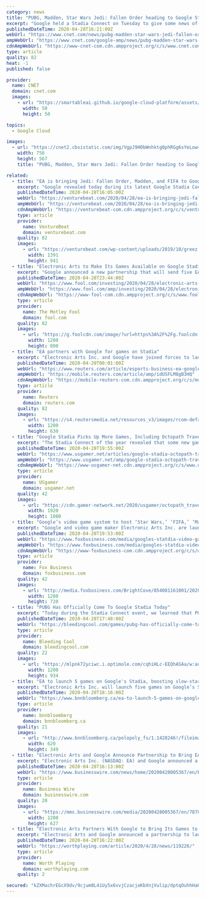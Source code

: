 ```yaml
---
category: news
title: "PUBG, Madden, Star Wars Jedi: Fallen Order heading to Google Stadia"
excerpt: "Google held a Stadia Connect on Tuesday to give some news of what's coming to the cloud-streaming service in 2020. The big reveal was that PlayerUnknown's Battlegrounds, better known as PUBG, is available now for free to Stadia Pro subscribers."
publishedDateTime: 2020-04-28T16:21:00Z
webUrl: "https://www.cnet.com/news/pubg-madden-star-wars-jedi-fallen-order-heading-to-google-stadia/"
ampWebUrl: "https://www.cnet.com/google-amp/news/pubg-madden-star-wars-jedi-fallen-order-heading-to-google-stadia/"
cdnAmpWebUrl: "https://www-cnet-com.cdn.ampproject.org/c/s/www.cnet.com/google-amp/news/pubg-madden-star-wars-jedi-fallen-order-heading-to-google-stadia/"
type: article
quality: 82
heat: -1
published: false

provider:
  name: CNET
  domain: cnet.com
  images:
    - url: "https://smartableai.github.io/google-cloud-platform/assets/images/organizations/cnet.com-50x50.jpg"
      width: 50
      height: 50

topics:
  - Google Cloud

images:
  - url: "https://cnet2.cbsistatic.com/img/VgpJ9H0bWnhktg0phRGg6sYeLow=/756x567/2020/04/28/6f157de2-cabe-4756-8799-66b36963d469/screen-shot-2020-04-28-at-12-07-50-pm.png"
    width: 756
    height: 567
    title: "PUBG, Madden, Star Wars Jedi: Fallen Order heading to Google Stadia"

related:
  - title: "EA is bringing Jedi: Fallen Order, Madden, and FIFA to Google Stadia"
    excerpt: "Google revealed today during its latest Google Stadia Connect presentation that Electronic Arts is bringing some big games to the cloud gaming service."
    publishedDateTime: 2020-04-28T16:05:00Z
    webUrl: "https://venturebeat.com/2020/04/28/ea-is-bringing-jedi-fallen-order-madden-and-fifa-to-google-stadia/"
    ampWebUrl: "https://venturebeat.com/2020/04/28/ea-is-bringing-jedi-fallen-order-madden-and-fifa-to-google-stadia/amp/"
    cdnAmpWebUrl: "https://venturebeat-com.cdn.ampproject.org/c/s/venturebeat.com/2020/04/28/ea-is-bringing-jedi-fallen-order-madden-and-fifa-to-google-stadia/amp/"
    type: article
    provider:
      name: VentureBeat
      domain: venturebeat.com
    quality: 82
    images:
      - url: "https://venturebeat.com/wp-content/uploads/2019/10/greez.jpg?fit=1391%2C941&strip=all"
        width: 1391
        height: 941
  - title: "Electronic Arts to Make Its Games Available on Google Stadia"
    excerpt: "Google announced a new partnership that will send five EA games to Google's gaming service, Google Stadia, later this year and into 2021. Google Stadia is a cloud-based subscription service that lets players play a selection of games for a monthly fee."
    publishedDateTime: 2020-04-28T23:44:00Z
    webUrl: "https://www.fool.com/investing/2020/04/28/electronic-arts-partners-with-google-to-make-its-g.aspx"
    ampWebUrl: "https://www.fool.com/amp/investing/2020/04/28/electronic-arts-partners-with-google-to-make-its-g.aspx"
    cdnAmpWebUrl: "https://www-fool-com.cdn.ampproject.org/c/s/www.fool.com/amp/investing/2020/04/28/electronic-arts-partners-with-google-to-make-its-g.aspx"
    type: article
    provider:
      name: The Motley Fool
      domain: fool.com
    quality: 82
    images:
      - url: "https://g.foolcdn.com/image/?url=https%3A%2F%2Fg.foolcdn.com%2Feditorial%2Fimages%2F570119%2Fman-playing-video-games-cloud-streaming.jpg&w=1200&op=resize"
        width: 1200
        height: 800
  - title: "EA partners with Google for games on Stadia"
    excerpt: "Electronic Arts Inc. and Google have joined forces to launch five EA games on Stadia, Google's cloud-based gaming platform, the organizations announced Tuesday."
    publishedDateTime: 2020-04-29T00:01:00Z
    webUrl: "https://www.reuters.com/article/esports-business-ea-google-idUSFLM8gB3HQ"
    ampWebUrl: "https://mobile.reuters.com/article/amp/idUSFLM8gB3HQ"
    cdnAmpWebUrl: "https://mobile-reuters-com.cdn.ampproject.org/c/s/mobile.reuters.com/article/amp/idUSFLM8gB3HQ"
    type: article
    provider:
      name: Reuters
      domain: reuters.com
    quality: 82
    images:
      - url: "https://s4.reutersmedia.net/resources_v3/images/rcom-default.png"
        width: 1200
        height: 630
  - title: "Google Stadia Picks Up More Games, Including Octopath Traveler and PUBG"
    excerpt: "The Stadia Connect of the year revealed that some new games are coming to the platform, though it'll take a while for them all to arrive. Several new games are coming to Google's cloud gaming service,"
    publishedDateTime: 2020-04-28T19:55:00Z
    webUrl: "https://www.usgamer.net/articles/google-stadia-octopath-traveler-pubg-more-games"
    ampWebUrl: "https://www.usgamer.net/amp/google-stadia-octopath-traveler-pubg-more-games"
    cdnAmpWebUrl: "https://www-usgamer-net.cdn.ampproject.org/c/s/www.usgamer.net/amp/google-stadia-octopath-traveler-pubg-more-games"
    type: article
    provider:
      name: USgamer
      domain: usgamer.net
    quality: 42
    images:
      - url: "https://cdn.gamer-network.net/2020/usgamer/octopath_traveler_featured.jpg/EG11/thumbnail/1920x1080/format/jpg/quality/75/google-stadia-octopath-traveler-pubg-more-games.jpg"
        width: 1920
        height: 1080
  - title: "Google’s video game system to host ‘Star Wars,’ ‘FIFA,’ ‘Madden NFL’"
    excerpt: "Google and video game maker Electronic Arts Inc. are launching five games on its cloud-based gaming platform Stadia. The system will feature EA’s hit “Star Wars Jedi: Fallen Order” by the end of the year."
    publishedDateTime: 2020-04-28T19:53:00Z
    webUrl: "https://www.foxbusiness.com/media/googles-statdia-video-game-electronic-arts"
    ampWebUrl: "https://www.foxbusiness.com/media/googles-statdia-video-game-electronic-arts.amp"
    cdnAmpWebUrl: "https://www-foxbusiness-com.cdn.ampproject.org/c/s/www.foxbusiness.com/media/googles-statdia-video-game-electronic-arts.amp"
    type: article
    provider:
      name: Fox Business
      domain: foxbusiness.com
    quality: 42
    images:
      - url: "http://media.foxbusiness.com/BrightCove/854081161001/202004/1622/854081161001_6150059874001_6150063548001-vs.jpg"
        width: 1280
        height: 720
  - title: "PUBG Has Officially Come To Google Stadia Today"
    excerpt: "Today during the Stadia Connect event, we learned that PUBG has officially come to the platform starting today."
    publishedDateTime: 2020-04-28T17:48:00Z
    webUrl: "https://bleedingcool.com/games/pubg-has-officially-come-to-google-stadia-today/"
    type: article
    provider:
      name: Bleeding Cool
      domain: bleedingcool.com
    quality: 22
    images:
      - url: "https://mlpnk72yciwc.i.optimole.com/cqhiHLc-EEQhASAa/w:auto/h:auto/q:90/https://bleedingcool.com/wp-content/uploads/2020/04/pubg-stadia-promo.jpg"
        width: 1200
        height: 934
  - title: "EA to launch 5 games on Google's Stadia, boosting slow-starting platform"
    excerpt: "Electronic Arts Inc. will launch five games on Google’s Stadia, providing a vote of confidence for a platform that’s been slow to catch on."
    publishedDateTime: 2020-04-28T18:16:00Z
    webUrl: "https://www.bnnbloomberg.ca/ea-to-launch-5-games-on-google-s-stadia-boosting-slow-starting-platform-1.1428245"
    type: article
    provider:
      name: bnnbloomberg
      domain: bnnbloomberg.ca
    quality: 21
    images:
      - url: "http://www.bnnbloomberg.ca/polopoly_fs/1.1428246!/fileimage/httpImage/image.jpg_gen/derivatives/landscape_620/the-google-stadia-gaming-controller-photographer-david-paul-morris-bloomberg.jpg"
        width: 620
        height: 349
  - title: "Electronic Arts and Google Announce Partnership to Bring EA Games to Stadia"
    excerpt: "Electronic Arts Inc. (NASDAQ: EA) and Google announced a partnership to launch five EA games on Stadia - Google’s cloud-based gaming platform."
    publishedDateTime: 2020-04-28T16:13:00Z
    webUrl: "https://www.businesswire.com/news/home/20200428005367/en/Electronic-Arts-Google-Announce-Partnership-Bring-EA"
    type: article
    provider:
      name: Business Wire
      domain: businesswire.com
    quality: 20
    images:
      - url: "https://mms.businesswire.com/media/20200428005367/en/787865/23/StadiaLogo.jpg"
        width: 1200
        height: 627
  - title: "Electronic Arts Partners With Google to Bring Its Games to Stadia"
    excerpt: "Electronic Arts and Google announced a partnership to launch five EA games on Stadia - Google’s cloud-based gaming platform. Cloud is opening up exciting new possibilities for play,” said Andrew Wilson, CEO of Electronic Arts. “In partnering with Google Stadia, we have an opportunity to deliver some creative and innovative game ..."
    publishedDateTime: 2020-04-28T16:22:00Z
    webUrl: "https://worthplaying.com/article/2020/4/28/news/119226/"
    type: article
    provider:
      name: Worth Playing
      domain: worthplaying.com
    quality: 2

secured: "kZXMachrEGcX9dv/9cjum0L4iUy5x6vvjCzacjoKbXnjVulip/dptqOuhhHaHtdjZx7DoS48eLgTYm+BbL9BVtHbMfytU6GFjmZ4tp4T53mQGY0dk349JJ9sSehqTntOkiIZFAwVassHt6Ua0ynYH2oZp9x06+9YmUciNyrqyz3wrb44nrMayzSvbZUTtQaXKLPxK/Kt9IBu/5b89cMdSloTaVlG1efNVjYzJj0UgjBMj4zve4Lec297DHj/eZ1B1XJxTaTwXLzrWE5VuoIl5YKuv4XgiG3byXZgFd6fdnjLBNYctSmy3tuzchLTMgzDaWEBgPeeuTPBTqGtiDKmXxjPhmXbaxwkn98oXTKZ6ZcAC5o8nJXLc/vgSEapdzCsVG2ssuXovA25AzvLVUnEjW9KLB6H+rZ5GAvIZRARYOzE9ogzl7Q6epu665y4H/TiUHYMRQS+HwoT2wJdKqKpR/LYh24BmO8uhS8aCEAnp/U=;cfbUk90HFLKkUdoRte4aGg=="
---
```


